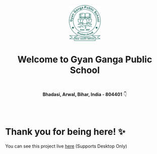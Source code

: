 <div align="center">
  <a href="https://ggpsarwal.github.io/ggpsarwal"><img src="./Logo_Green.png" alt="Gyan Ganga Public School" width="100"></a>
</div>

<h1 align="center">
  Welcome to Gyan Ganga Public School
</h1>

<br>

<p align="center">
  <b>Bhadasi, Arwal, Bihar, India - 804401</b> 👇
</p>


<br/><br/>
# Thank you for being here! ✨<br>
You can see this project live [here](https://ggpsarwal.github.io/ggpsarwal) (Supports Desktop Only)
<br>
<br>
